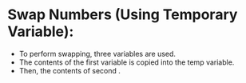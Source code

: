 # Swap Numbers (Using Temporary Variable):

- To perform swapping, three variables are used.
- The contents of the first variable is copied into the temp variable.
- Then, the contents of second .
